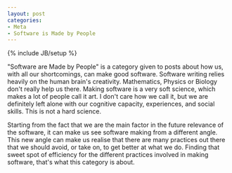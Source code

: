 ```yaml
---
layout: post
categories: 
- Meta
- Software is Made by People
---
```

{% include JB/setup %}

"Software are Made by People" is a category given to posts about how us, with all our shortcomings, can make good software. Software writing relies heavily on the human brain's creativity. Mathematics, Physics or Biology don't really help us there. Making software is a very soft science, which makes a lot of people call it art. I don't care how we call it, but we are definitely left alone with our cognitive capacity, experiences, and social skills. This is not a hard science.

Starting from the fact that we are the main factor in the future relevance of the software, it can make us see software making from a different angle. This new angle can make us realise that there are many practices out there that we should avoid, or take on, to get better at what we do. Finding that sweet spot of efficiency for the different practices involved in making software, that's what this category is about.
